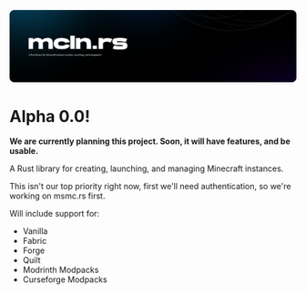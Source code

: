 ![mcln.rs cover](../assets/mcln.rs-cover.png)

# Alpha 0.0!

**We are currently planning this project. Soon, it will have features, and be usable.**

A Rust library for creating, launching, and managing Minecraft instances.

This isn't our top priority right now, first we'll need authentication, so we're working on msmc.rs first.

Will include support for:

- Vanilla
- Fabric
- Forge
- Quilt
- Modrinth Modpacks
- Curseforge Modpacks
